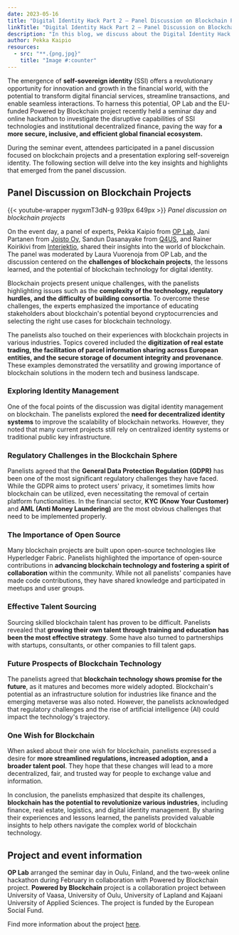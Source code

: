 ```yaml
---
date: 2023-05-16
title: "Digital Identity Hack Part 2 – Panel Discussion on Blockchain Projects"
linkTitle: "Digital Identity Hack Part 2 – Panel Discussion on Blockchain Projects"
description: "In this blog, we discuss about the Digital Identity Hack event's panel discussion, which focused on exploring development of blockchain projects in various companies."
author: Pekka Kaipio
resources:
  - src: "**.{png,jpg}"
    title: "Image #:counter"
---
```

The emergence of **self-sovereign identity** (SSI) offers a revolutionary
opportunity for innovation and growth in the financial world, with the potential
to transform digital financial services, streamline transactions, and enable
seamless interactions. To harness this potential, OP Lab and the EU-funded
Powered by Blockchain project recently held a seminar day and online hackathon
to investigate the disruptive capabilities of SSI technologies and institutional
decentralized finance, paving the way for **a more secure, inclusive, and
efficient global financial ecosystem.** 

During the seminar event, attendees participated in a panel discussion focused
on blockchain projects and a presentation exploring self-sovereign identity. The
following section will delve into the key insights and highlights that emerged
from the panel discussion. 

## Panel Discussion on Blockchain Projects 

{{< youtube-wrapper nygxmT3dN-g 939px 649px >}}
<em>Panel discussion on blockchain projects</em>

On the event day, a panel of experts, Pekka Kaipio from [OP
Lab](https://op-lab.fi/), Jani Partanen from [Joisto Oy](https://joisto.com/),
Sandun Dasanayake from [Q4US](https://q4us.dev/), and Rainer Koirikivi from
[Interjektio](https://interjektio.fi/), shared their insights into the world of
blockchain. The panel was moderated by Laura Vuorenoja from OP Lab, and the
discussion centered on the **challenges of blockchain projects**, the lessons
learned, and the potential of blockchain technology for digital identity. 

Blockchain projects present unique challenges, with the panelists highlighting
issues such as the **complexity of the technology, regulatory hurdles, and the
difficulty of building consortia**. To overcome these challenges, the experts
emphasized the importance of educating stakeholders about blockchain's potential
beyond cryptocurrencies and selecting the right use cases for blockchain
technology. 

The panelists also touched on their experiences with blockchain projects in
various industries. Topics covered included the **digitization of real estate
trading, the facilitation of parcel information sharing across European
entities, and the secure storage of document integrity and provenance**. These
examples demonstrated the versatility and growing importance of blockchain
solutions in the modern tech and business landscape. 

### Exploring Identity Management 

One of the focal points of the discussion was digital identity management on
blockchain. The panelists explored the **need for decentralized identity
systems** to improve the scalability of blockchain networks. However, they noted
that many current projects still rely on centralized identity systems or
traditional public key infrastructure. 

### Regulatory Challenges in the Blockchain Sphere 

Panelists agreed that the **General Data Protection Regulation (GDPR)** has been
one of the most significant regulatory challenges they have faced. While the
GDPR aims to protect users' privacy, it sometimes limits how blockchain can be
utilized, even necessitating the removal of certain platform functionalities. In
the financial sector, **KYC (Know Your Customer)** and **AML (Anti Money
Laundering)** are the most obvious challenges that need to be implemented
properly. 

### The Importance of Open Source 

Many blockchain projects are built upon open-source technologies like
Hyperledger Fabric. Panelists highlighted the importance of open-source
contributions in **advancing blockchain technology and fostering a spirit of
collaboration** within the community. While not all panelists' companies have
made code contributions, they have shared knowledge and participated in meetups
and user groups. 

### Effective Talent Sourcing 

Sourcing skilled blockchain talent has proven to be difficult. Panelists
revealed that **growing their own talent through training and education has been
the most effective strategy**. Some have also turned to partnerships with
startups, consultants, or other companies to fill talent gaps. 

### Future Prospects of Blockchain Technology 

The panelists agreed that **blockchain technology shows promise for the
future**, as it matures and becomes more widely adopted. Blockchain's potential
as an infrastructure solution for industries like finance and the emerging
metaverse was also noted. However, the panelists acknowledged that regulatory
challenges and the rise of artificial intelligence (AI) could impact the
technology's trajectory. 

### One Wish for Blockchain 

When asked about their one wish for blockchain, panelists expressed a desire for
**more streamlined regulations, increased adoption, and a broader talent pool**.
They hope that these changes will lead to a more decentralized, fair, and
trusted way for people to exchange value and information. 

In conclusion, the panelists emphasized that despite its challenges,
**blockchain has the potential to revolutionize various industries**, including
finance, real estate, logistics, and digital identity management. By sharing
their experiences and lessons learned, the panelists provided valuable insights
to help others navigate the complex world of blockchain technology. 


## Project and event information 

**OP Lab** arranged the seminar day in Oulu, Finland, and the two-week online
hackathon during February in collaboration with Powered by Blockchain project.
**Powered by Blockchain** project is a collaboration project between University
of Vaasa, University of Oulu, University of Lapland and Kajaani University of
Applied Sciences. The project is funded by the European Social Fund.  

Find more information about the project
[here](https://www.uwasa.fi/en/tutkimus/hankkeet/tehoa-lohkoketjuista-koulutushanke).

